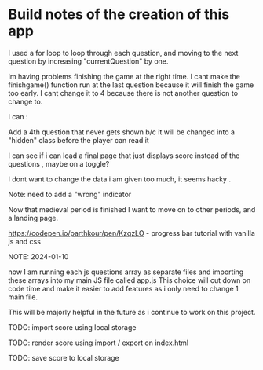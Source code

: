 # Build notes of the creation of this app

I used a for loop to loop through each question, and moving to the next question by increasing "currentQuestion" by one.

Im having problems finishing the game at the right time. I cant make the finishgame() function run at the last question because it will finish the game too early. I cant change it to 4 because there is not another question to change to. 

I can :

Add a 4th question that never gets shown b/c it will be changed into a "hidden" class before the player can read it

I can see if i can load a final page that just displays score instead of the questions , maybe on a toggle?

I dont want to change the data i am given too much, it seems hacky . 

Note: need to add a "wrong" indicator

Now that medieval period is finished I want to move on to other periods, and a landing page.


https://codepen.io/parthkour/pen/KzqzLO - progress bar tutorial with vanilla js and css

NOTE: 2024-01-10

now I am running each js questions array as separate files and importing these arrays into my main JS file called app.js
This choice will cut down on code time and make it easier to add features as i only need to change 1 main file. 

This will be majorly helpful in the future as i continue to work on this project. 

TODO: import score using local storage 

TODO: render score using import / export on index.html

TODO: save score to local storage 
